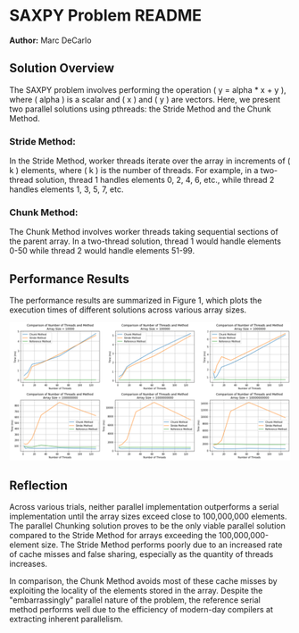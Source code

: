 # SAXPY Problem README

**Author:** Marc DeCarlo  

## Solution Overview

The SAXPY problem involves performing the operation \( y = alpha * x + y \), where \( alpha \) is a scalar and \( x \) and \( y \) are vectors. Here, we present two parallel solutions using pthreads: the Stride Method and the Chunk Method.

### Stride Method:

In the Stride Method, worker threads iterate over the array in increments of \( k \) elements, where \( k \) is the number of threads. For example, in a two-thread solution, thread 1 handles elements 0, 2, 4, 6, etc., while thread 2 handles elements 1, 3, 5, 7, etc.

### Chunk Method:

The Chunk Method involves worker threads taking sequential sections of the parent array. In a two-thread solution, thread 1 would handle elements 0-50 while thread 2 would handle elements 51-99.

## Performance Results

The performance results are summarized in Figure 1, which plots the execution times of different solutions across various array sizes.

![Figure 1](./data.png)

## Reflection

Across various trials, neither parallel implementation outperforms a serial implementation until the array sizes exceed close to 100,000,000 elements. The parallel Chunking solution proves to be the only viable parallel solution compared to the Stride Method for arrays exceeding the 100,000,000-element size. The Stride Method performs poorly due to an increased rate of cache misses and false sharing, especially as the quantity of threads increases.

In comparison, the Chunk Method avoids most of these cache misses by exploiting the locality of the elements stored in the array. Despite the "embarrassingly" parallel nature of the problem, the reference serial method performs well due to the efficiency of modern-day compilers at extracting inherent parallelism.
